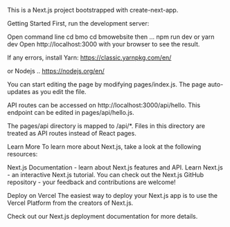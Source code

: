 This is a Next.js project bootstrapped with create-next-app.

Getting Started
First, run the development server:

Open command line
cd bmo
cd bmowebsite
then ...
npm run dev
or
yarn dev
Open http://localhost:3000 with your browser to see the result.

If any errors, install Yarn:
https://classic.yarnpkg.com/en/

or Nodejs ..
https://nodejs.org/en/



You can start editing the page by modifying pages/index.js. The page auto-updates as you edit the file.

API routes can be accessed on http://localhost:3000/api/hello. This endpoint can be edited in pages/api/hello.js.

The pages/api directory is mapped to /api/*. Files in this directory are treated as API routes instead of React pages.

Learn More
To learn more about Next.js, take a look at the following resources:

Next.js Documentation - learn about Next.js features and API.
Learn Next.js - an interactive Next.js tutorial.
You can check out the Next.js GitHub repository - your feedback and contributions are welcome!

Deploy on Vercel
The easiest way to deploy your Next.js app is to use the Vercel Platform from the creators of Next.js.

Check out our Next.js deployment documentation for more details.
